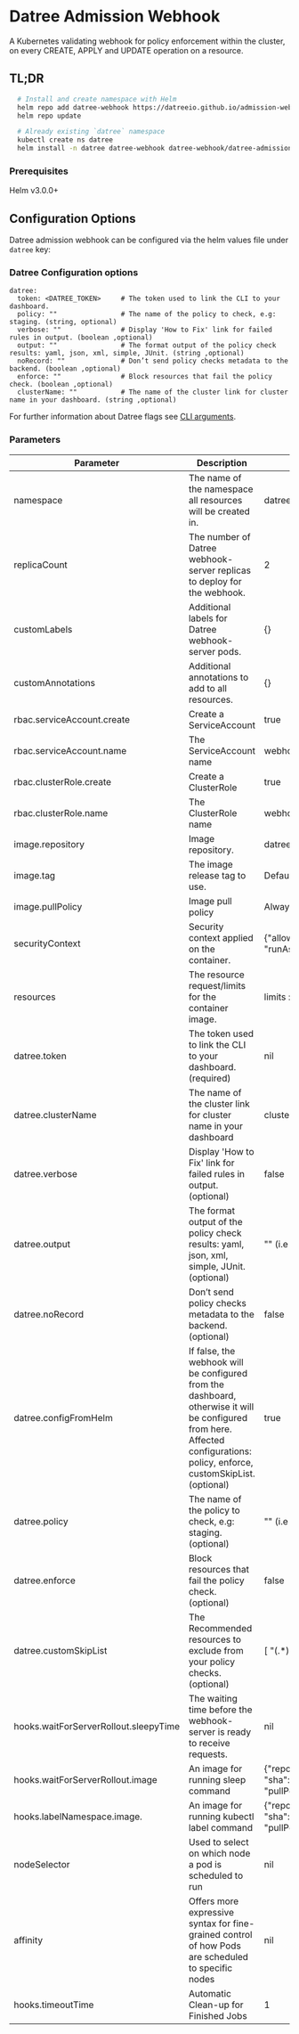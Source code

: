 # Datree Admission Webhook

A Kubernetes validating webhook for policy enforcement within the cluster, on every CREATE, APPLY and UPDATE operation
on a resource.

## TL;DR

```bash
  # Install and create namespace with Helm
  helm repo add datree-webhook https://datreeio.github.io/admission-webhook-datree/
  helm repo update

  # Already existing `datree` namespace
  kubectl create ns datree
  helm install -n datree datree-webhook datree-webhook/datree-admission-webhook --set datree.token=<DATREE_TOKEN>
```

### Prerequisites

Helm v3.0.0+

## Configuration Options

Datree admission webhook can be configured via the helm values file under `datree` key:

### Datree Configuration options

```
datree:
  token: <DATREE_TOKEN>     # The token used to link the CLI to your dashboard.
  policy: ""                # The name of the policy to check, e.g: staging. (string, optional)
  verbose: ""               # Display 'How to Fix' link for failed rules in output. (boolean ,optional)
  output: ""                # The format output of the policy check results: yaml, json, xml, simple, JUnit. (string ,optional)
  noRecord: ""              # Don’t send policy checks metadata to the backend. (boolean ,optional)
  enforce: ""               # Block resources that fail the policy check. (boolean ,optional)
  clusterName: ""           # The name of the cluster link for cluster name in your dashboard. (string ,optional)
```

For further information about Datree flags see [CLI arguments](https://hub.datree.io/setup/cli-arguments).

### Parameters

| Parameter                             | Description                                                                                                                                                                  | Default                                                                                                                                   |
|---------------------------------------|------------------------------------------------------------------------------------------------------------------------------------------------------------------------------|-------------------------------------------------------------------------------------------------------------------------------------------|
| namespace                             | The name of the namespace all resources will be created in.                                                                                                                  | datree                                                                                                                                    |
| replicaCount                          | The number of Datree webhook-server replicas to deploy for the webhook.                                                                                                      | 2                                                                                                                                         |
| customLabels                          | Additional labels for Datree webhook-server pods.                                                                                                                            | {}                                                                                                                                        |
| customAnnotations                     | Additional annotations to add to all resources.                                                                                                                              | {}                                                                                                                                        |
| rbac.serviceAccount.create            | Create a ServiceAccount                                                                                                                                                      | true                                                                                                                                      |
| rbac.serviceAccount.name              | The ServiceAccount name                                                                                                                                                      | webhook-server-datree                                                                                                                     |
| rbac.clusterRole.create               | Create a ClusterRole                                                                                                                                                         | true                                                                                                                                      |
| rbac.clusterRole.name                 | The ClusterRole name                                                                                                                                                         | webhook-server-datree                                                                                                                     |
| image.repository                      | Image repository.                                                                                                                                                            | datree/admission-webhook                                                                                                                  |
| image.tag                             | The image release tag to use.                                                                                                                                                | Defaults to Chart appVersion                                                                                                              |
| image.pullPolicy                      | Image pull policy                                                                                                                                                            | Always                                                                                                                                    |
| securityContext                       | Security context applied on the container.                                                                                                                                   | {"allowPrivilegeEscalation":false,"readOnlyRootFilesystem":true, "runAsNonRoot":true, "runAsUser":25000}                                  |
| resources                             | The resource request/limits for the container image.                                                                                                                         | limits :cpu: 1000m, memory: 512Mi requests: cpu:100m, memory:256Mi                                                                        |
| datree.token                          | The token used to link the CLI to your dashboard. (required)                                                                                                                 | nil                                                                                                                                       |
| datree.clusterName                    | The name of the cluster link for cluster name in your dashboard                                                                                                              | cluster uuid                                                                                                                              |
| datree.verbose                        | Display 'How to Fix' link for failed rules in output. (optional)                                                                                                             | false                                                                                                                                     |
| datree.output                         | The format output of the policy check results: yaml, json, xml, simple, JUnit. (optional)                                                                                    | "" (i.e beautiful😊)                                                                                                                      |
| datree.noRecord                       | Don’t send policy checks metadata to the backend. (optional)                                                                                                                 | false                                                                                                                                     |
| datree.configFromHelm                 | If false, the webhook will be configured from the dashboard, otherwise it will be configured from here. Affected configurations: policy, enforce, customSkipList. (optional) | true                                                                                                                                      |
| datree.policy                         | The name of the policy to check, e.g: staging. (optional)                                                                                                                    | "" (i.e "Starter")                                                                                                                        |
| datree.enforce                        | Block resources that fail the policy check. (optional)                                                                                                                       | false                                                                                                                                     |
| datree.customSkipList                 | The Recommended resources to exclude from your policy checks. (optional)                                                                                                     | [ "(.\*);(.\*);(^aws-node.*)" ]                                                                                                           |
| hooks.waitForServerRollout.sleepyTime | The waiting time before the webhook-server is ready to receive requests.                                                                                                     | nil                                                                                                                                       |
| hooks.waitForServerRollout.image      | An image for running sleep command                                                                                                                                           | {"repository": "alpine", "sha":"sha256:1304f174557314a7ed9eddb4eab12fed12cb0cd9809e4c28f29af86979a3c870", "pullPolicy":"Always"}          |
| hooks.labelNamespace.image.           | An image for running kubectl label command                                                                                                                                   | {"repository": "bitnami/kubectl", "sha":"sha256:d3c17f1dc6e665dcc78e8c14a83ae630bc3d65b07ea11c5f1a012c2c6786d039", "pullPolicy":"Always"} |
| nodeSelector                          | Used to select on which node a pod is scheduled to run                                                                                                                       | nil                                                                                                                                       |
| affinity                              | Offers more expressive syntax for fine-grained control of how Pods are scheduled to specific nodes                                                                           | nil                                                                                                                                       |
| hooks.timeoutTime                     | Automatic Clean-up for Finished Jobs                                                                                                                                         | 1                                                                                                                                         |
